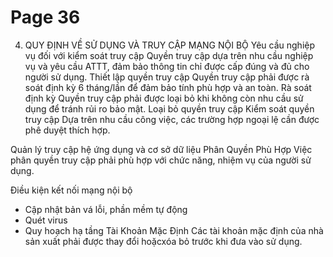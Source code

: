 # Page 36

 4. QUY ĐỊNH VỀ SỬ DỤNG VÀ TRUY CẬP MẠNG NỘI BỘ  Yêu cầu nghiệp vụ đối với kiểm soát truy cập Quyền truy cập dựa trên nhu  cầu nghiệp vụ và yêu cầu  ATTT, đảm bảo thông tin chỉ  được cấp đúng và đủ cho  người sử dụng. 
 Thiết lập quyền truy  cập  Quyền truy cập phải được  rà soát định kỳ 6 tháng/lần 
 để đảm bảo tính phù hợp và  an toàn. 
 Rà soát định kỳ  Quyền truy cập phải được  loại bỏ khi không còn nhu 
 cầu sử dụng để tránh rủi ro  bảo mật. 
 Loại bỏ quyền truy  cập  Kiểm soát quyền  truy cập  Dựa trên nhu cầu công  việc, các trường hợp  ngoại lệ cần được phê  duyệt thích hợp. 

 Quản lý truy cập hệ ứng dụng và cơ sở dữ liệu  Phân Quyền Phù Hợp  Việc phân quyền truy cập phải  phù hợp với chức năng, nhiệm  vụ của người sử dụng. 

 Điều kiện kết nối mạng nội bộ 
-  Cập nhật bản vá lỗi, phần mềm tự động
-  Quét virus 
-  Quy hoạch hạ tầng  Tài Khoản Mặc Định 
 Các tài khoản mặc định của nhà  sản xuất phải được thay đổi hoặcxóa bỏ trước khi đưa vào sử dụng.

